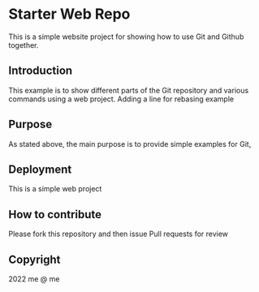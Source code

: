 # Starter Web Repo

This is a simple website project for showing how to use Git and Github together.

## Introduction

This example is to show different parts of the Git repository and various commands using a web project. Adding a line for rebasing example

## Purpose
As stated above, the main purpose is to provide simple examples for Git,

## Deployment

This is a simple web project

## How to contribute

Please fork this repository and then issue Pull requests for review

## Copyright

2022 me @ me